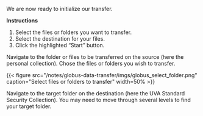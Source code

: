 We are now ready to initialize our transfer.

**Instructions**

1. Select the files or folders you want to transfer.
2. Select the destination for your files.
3. Click the highlighted “Start” button.

Navigate to the folder or files to be transferred on the source (here the personal collection).  Chose the files or folders you wish to transfer.

{{< figure src="/notes/globus-data-transfer/imgs/globus_select_folder.png" caption="Select files or folders to transfer" width=50% >}}

Navigate to the target folder on the destination (here the UVA Standard Security Collection).  You may need to move through several levels to find your target folder.
